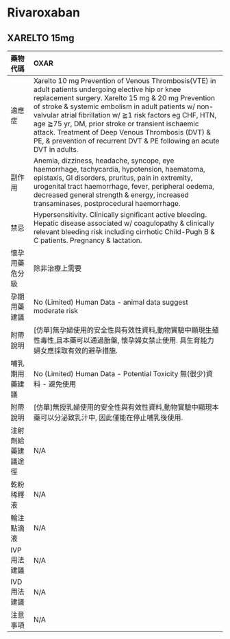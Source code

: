 # Rivaroxaban

## XARELTO 15mg

| 藥物代碼           | OXAR                                                                                                                                                                                                                                                                                                                                                                                                                                                            |
|:-------------------|:----------------------------------------------------------------------------------------------------------------------------------------------------------------------------------------------------------------------------------------------------------------------------------------------------------------------------------------------------------------------------------------------------------------------------------------------------------------|
| 適應症             | Xarelto 10 mg Prevention of Venous Thrombosis(VTE) in adult patients undergoing elective hip or knee replacement surgery. Xarelto 15 mg & 20 mg Prevention of stroke & systemic embolism in adult patients w/ non-valvular atrial fibrillation w/ ≧1 risk factors eg CHF, HTN, age ≧75 yr, DM, prior stroke or transient ischaemic attack. Treatment of Deep Venous Thrombosis (DVT) & PE, & prevention of recurrent DVT & PE following an acute DVT in adults. |
| 副作用             | Anemia, dizziness, headache, syncope, eye haemorrhage, tachycardia, hypotension, haematoma, epistaxis, GI disorders, pruritus, pain in extremity, urogenital tract haemorrhage, fever, peripheral oedema, decreased general strength & energy, increased transaminases, postprocedural haemorrhage.                                                                                                                                                             |
| 禁忌               | Hypersensitivity. Clinically significant active bleeding. Hepatic disease associated w/ coagulopathy & clinically relevant bleeding risk including cirrhotic Child-Pugh B & C patients. Pregnancy & lactation.                                                                                                                                                                                                                                                  |
| 懷孕用藥危分級     | 除非治療上需要                                                                                                                                                                                                                                                                                                                                                                                                                                                  |
| 孕期用藥建議       | No (Limited) Human Data - animal data suggest moderate risk                                                                                                                                                                                                                                                                                                                                                                                                     |
| 附帶說明           | [仿單]無孕婦使用的安全性與有效性資料,動物實驗中顯現生殖性毒性,且本藥可以通過胎盤, 懷孕婦女禁止使用. 具生育能力婦女應採取有效的避孕措施.                                                                                                                                                                                                                                                                                                                         |
| 哺乳期用藥建議     | No (Limited) Human Data - Potential Toxicity 無(很少)資料 - 避免使用                                                                                                                                                                                                                                                                                                                                                                                            |
| 附帶說明           | [仿單]無授乳婦使用的安全性與有效性資料,動物實驗中顯現本藥可以分泌致乳汁中, 因此僅能在停止哺乳後使用.                                                                                                                                                                                                                                                                                                                                                            |
| 注射劑給藥建議途徑 | N/A                                                                                                                                                                                                                                                                                                                                                                                                                                                             |
| 乾粉稀釋液         | N/A                                                                                                                                                                                                                                                                                                                                                                                                                                                             |
| 輸注點滴液         | N/A                                                                                                                                                                                                                                                                                                                                                                                                                                                             |
| IVP 用法建議       | N/A                                                                                                                                                                                                                                                                                                                                                                                                                                                             |
| IVD 用法建議       | N/A                                                                                                                                                                                                                                                                                                                                                                                                                                                             |
| 注意事項           | N/A                                                                                                                                                                                                                                                                                                                                                                                                                                                             |


